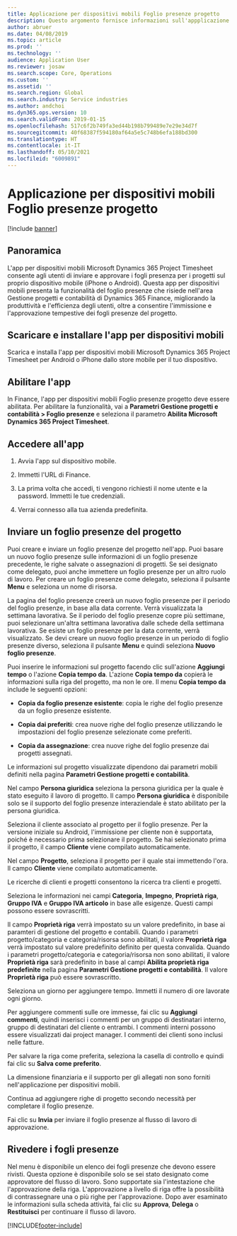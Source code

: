 ```yaml
---
title: Applicazione per dispositivi mobili Foglio presenze progetto
description: Questo argomento fornisce informazioni sull'appplicazione per dispositivi mobili Microsoft Dynamics 365 Project Timesheet. L'app per dispositivi mobili Foglio presenze progetto consente agli utenti di inviare e approvare i fogli presenza per i progetti sul proprio dispositivo mobile.
author: abruer
ms.date: 04/08/2019
ms.topic: article
ms.prod: ''
ms.technology: ''
audience: Application User
ms.reviewer: josaw
ms.search.scope: Core, Operations
ms.custom: ''
ms.assetid: ''
ms.search.region: Global
ms.search.industry: Service industries
ms.author: andchoi
ms.dyn365.ops.version: 10
ms.search.validFrom: 2019-01-15
ms.openlocfilehash: 517c6f2b749fa3ed44b198b799489e7e29e34d7f
ms.sourcegitcommit: 40f68387f594180af64a5e5c748b6efa188bd300
ms.translationtype: HT
ms.contentlocale: it-IT
ms.lasthandoff: 05/10/2021
ms.locfileid: "6009891"
---
```

# <a name="project-timesheet-mobile-application"></a>Applicazione per dispositivi mobili Foglio presenze progetto

[!include [banner](../includes/banner.md)]

## <a name="overview"></a>Panoramica

L'app per dispositivi mobili Microsoft Dynamics 365 Project Timesheet consente agli utenti di inviare e approvare i fogli presenza per i progetti sul proprio dispositivo mobile (iPhone o Android). Questa app per dispositivi mobili presenta la funzionalità del foglio presenze che risiede nell'area Gestione progetti e contabilità di Dynamics 365 Finance, migliorando la produttività e l'efficienza degli utenti, oltre a consentire l'immissione e l'approvazione tempestive dei fogli presenze del progetto.

## <a name="download-and-install-the-mobile-app"></a>Scaricare e installare l'app per dispositivi mobili

Scarica e installa l'app per dispositivi mobili Microsoft Dynamics 365 Project Timesheet per Android o iPhone dallo store mobile per il tuo dispositivo.

## <a name="enable-the-app"></a>Abilitare l'app 

In Finance, l'app per dispositivi mobili Foglio presenze progetto deve essere abilitata. Per abilitare la funzionalità, vai a **Parametri Gestione progetti e contabilità \> Foglio presenze** e seleziona il parametro **Abilita Microsoft Dynamics 365 Project Timesheet**.

## <a name="sign-in-to-the-app"></a>Accedere all'app

1.  Avvia l'app sul dispositivo mobile.

2.  Immetti l'URL di Finance.

3.  La prima volta che accedi, ti vengono richiesti il nome utente e la password. Immetti le tue credenziali.

4.  Verrai connesso alla tua azienda predefinita.

## <a name="submit-a-project-timesheet"></a>Inviare un foglio presenze del progetto

Puoi creare e inviare un foglio presenze del progetto nell'app. Puoi basare un nuovo foglio presenze sulle informazioni di un foglio presenze precedente, le righe salvate o assegnazioni di progetti. Se sei designato come delegato, puoi anche immettere un foglio presenze per un altro ruolo di lavoro. Per creare un foglio presenze come delegato, seleziona il pulsante **Menu** e seleziona un nome di risorsa.

La pagina del foglio presenze creerà un nuovo foglio presenze per il periodo del foglio presenze, in base alla data corrente. Verrà visualizzata la settimana lavorativa. Se il periodo del foglio presenze copre più settimane, puoi selezionare un'altra settimana lavorativa dalle schede della settimana lavorativa.
Se esiste un foglio presenze per la data corrente, verrà visualizzato. Se devi creare un nuovo foglio presenze in un periodo di foglio presenze diverso, seleziona il pulsante **Menu** e quindi seleziona **Nuovo foglio presenze**.

Puoi inserire le informazioni sul progetto facendo clic sull'azione **Aggiungi tempo** o l'azione **Copia tempo da**. L'azione **Copia tempo da** copierà le informazioni sulla riga del progetto, ma non le ore. Il menu **Copia tempo da** include le seguenti opzioni:

- **Copia da foglio presenze esistente**: copia le righe del foglio presenze da un foglio presenze esistente.

- **Copia dai preferiti**: crea nuove righe del foglio presenze utilizzando le impostazioni del foglio presenze selezionate come preferiti.

- **Copia da assegnazione**: crea nuove righe del foglio presenze dai progetti assegnati.

Le informazioni sul progetto visualizzate dipendono dai parametri mobili definiti nella pagina **Parametri Gestione progetti e contabilità**.

Nel campo **Persona giuridica** seleziona la persona giuridica per la quale è stato eseguito il lavoro di progetto. Il campo **Persona giuridica** è disponibile solo se il supporto del foglio presenze interaziendale è stato abilitato per la persona giuridica.

Seleziona il cliente associato al progetto per il foglio presenze. Per la versione iniziale su Android, l'immissione per cliente non è supportata, poiché è necessario prima selezionare il progetto. Se hai selezionato prima il progetto, il campo **Cliente** viene compilato automaticamente.

Nel campo **Progetto**, seleziona il progetto per il quale stai immettendo l'ora. Il campo **Cliente** viene compilato automaticamente.

Le ricerche di clienti e progetti consentono la ricerca tra clienti e progetti.

Seleziona le informazioni nei campi **Categoria**, **Impegno**, **Proprietà riga**, **Gruppo IVA** e **Gruppo IVA articolo** in base alle esigenze. Questi campi possono essere sovrascritti.

Il campo **Proprietà riga** verrà impostato su un valore predefinito, in base ai paramteri di gestione del progetto e contabili. Quando i parametri progetto/categoria e categoria/risorsa sono abilitati, il valore **Proprietà riga** verrà impostato sul valore predefinito definito per questa convalida. Quando i parametri progetto/categoria e categoria/risorsa non sono abilitati, il valore **Proprietà riga** sarà predefinito in base al campi **Abilita proprietà riga predefinite** nella pagina **Parametri Gestione progetti e contabilità**. Il valore **Proprietà riga** può essere sovrascritto.

Seleziona un giorno per aggiungere tempo. Immetti il numero di ore lavorate ogni giorno.

Per aggiungere commenti sulle ore immesse, fai clic su **Aggiungi commenti**, quindi inserisci i commenti per un gruppo di destinatari interno, gruppo di destinatari del cliente o entrambi.
I commenti interni possono essere visualizzati dai project manager. I commenti dei clienti sono inclusi nelle fatture.

Per salvare la riga come preferita, seleziona la casella di controllo e quindi fai clic su **Salva come preferito**.

La dimensione finanziaria e il supporto per gli allegati non sono forniti nell'applicazione per dispositivi mobili.

Continua ad aggiungere righe di progetto secondo necessità per completare il foglio presenze.

Fai clic su **Invia** per inviare il foglio presenze al flusso di lavoro di approvazione.

## <a name="review-timesheets"></a>Rivedere i fogli presenze

Nel menu è disponibile un elenco dei fogli presenze che devono essere rivisti. Questa opzione è disponibile solo se sei stato designato come approvatore del flusso di lavoro. Sono supportate sia l'intestazione che l'approvazione della riga. L'approvazione a livello di riga offre la possibilità di contrassegnare una o più righe per l'approvazione. Dopo aver esaminato le informazioni sulla scheda attività, fai clic su **Approva**, **Delega** o **Restituisci** per continuare il flusso di lavoro.


[!INCLUDE[footer-include](../includes/footer-banner.md)]